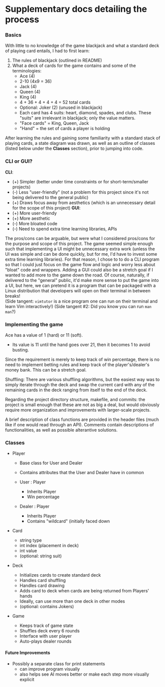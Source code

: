 # Supplementary docs detailing the process

### Basics
With little to no knowledge of the game blackjack and what a standard deck of playing card entails, I had to first learn:
1. The rules of blackjack (outlined in README)
2. What a deck of cards for the game contains and some of the terminologies:
    - Ace (4)
    - 2-10 (4x9 = 36)
    - Jack (4)
    - Queen (4)
    - King (4)
    - 4 + 36 + 4 + 4 + 4 = 52 total cards
    - Optional: Joker (2) (unused in blackjack)
    - Each card has 4 suits: heart, diamond, spades, and clubs. These "suits" are irrelevant in blackjack; only the value matters.
    - "Face cards" = King, Queen, Jack
    - "Hand" = the set of cards a player is holding

After learning the rules and gaining some familiarity with a standard stack of playing cards, a state diagram was drawn, as well as an outline of classes (listed below under the **Classes** section), prior to jumping into code.

### CLI or GUI?
**CLI**:
- (+) Simpler (better under time constraints or for short-term/smaller projects)
- (-) Less "user-friendly" (not a problem for this project since it's not being delivered to the general public)
- (+) Draws focus away from aesthetics (which is an unnecessary detail for the scope of this project)
**GUI**:
- (+) More user-friendy
- (+) More aesthetic
- (-) More bloated code
- (-) Need to spend extra time learning libraries, APIs

The pros/cons can be arguable, but were what I considered pros/cons for the purpose and scope of this project.
The game seemed simple enough such that implementing a UI might be unnecessary extra work (unless the UI was simple and can be done quickly, but for me, I'd have to invest some extra time learning libraries). For that reason, I chose to to do a CLI program so that I could just focus on the game flow and logic and worry less about "bloat" code and wrappers. Adding a GUI could also be a stretch goal if I wanted to add more to the game down the road. Of course, naturally, if delivered to the "general" public, it'd make more sense to put the game into a UI, but here, we can pretend it is a program that can be packaged with a Linux distribution that developers will open on their terminal in between breaks!  
(Side tangent: `vimtutor` is a nice program one can run on their terminal and learn Vim interactively!)
(Side tangent #2: Did you know you can run `man man`?)

### Implementing the game
Ace has a value of 1 (hard) or 11 (soft).
- Its value is 11 until the hand goes over 21, then it becomes 1 to avoid busting.

Since the requirement is merely to keep track of win percentage, there is no need to implement betting rules and keep track of the player's/dealer's money bank. This can be a stretch goal.

Shuffling: There are various shuffling algorithms, but the easiest way was to simply iterate through the deck and swap the current card with any of the remaining cards in the deck ranging from itself to the end of the deck.

Regarding the project directory structure, makefile, and commits: the project is small enough that these are not as big a deal, but would obviously require more organization and improvements with larger-scale projects.

A brief description of class functions are provided in the header files (much like if one would read through an API). Comments contain descriptions of functionalities, as well as possible alterantive solutions.

### Classes
- Player
    - Base class for User and Dealer
    - Contains attributes that the User and Dealer have in common

    - User : Player
        - Inherits Player
        - Win percentage
    - Dealer : Player
        - Inherits Player
        - Contains "wildcard" (initially faced down

- Card
    - string type
    - int index (placement in deck)
    - int value
    - (optional: string suit)

- Deck
    - Initializes cards to create standard deck
    - Handles card shuffling
    - Handles card drawing
    - Adds card to deck when cards are being returned from Players' hands
    - Ideally, can use more than one deck in other modes
    - (optional: contains Jokers)

- Game
    - Keeps track of game state
    - Shuffles deck every 6 rounds
    - Interface with user player
    - Auto-plays dealer rounds

#### Future Improvements
- Possibly a separate class for print statements
    - can improve program visually
    - also helps see AI moves better or make each step more visually explicit
